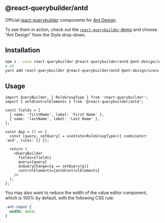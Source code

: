 ## @react-querybuilder/antd

Official [react-querybuilder](https://npmjs.com/package/react-querybuilder) components for [Ant Design](https://ant.design/).

To see them in action, check out the [`react-querybuilder` demo](https://react-querybuilder.js.org/react-querybuilder/) and choose "Ant Design" from the Style drop-down.

## Installation

```bash
npm i --save react-querybuilder @react-querybuilder/antd @ant-design/icons antd
# OR
yarn add react-querybuilder @react-querybuilder/antd @ant-design/icons antd
```

## Usage

```tsx
import QueryBuilder, { RuleGroupType } from 'react-querybuilder';
import { antdControlElements } from '@react-querybuilder/antd';

const fields = [
  { name: 'firstName', label: 'First Name' },
  { name: 'lastName', label: 'Last Name' },
];

const App = () => {
  const [query, setQuery] = useState<RuleGroupType>({ combinator: 'and', rules: [] });

  return (
    <QueryBuilder
      fields={fields}
      query={query}
      onQueryChange={q => setQuery(q)}
      controlElements={antdControlElements}
    />
  );
};
```

You may also want to reduce the width of the value editor component, which is 100% by default, with the following CSS rule:

```css
.ant-input {
  width: auto;
}
```
